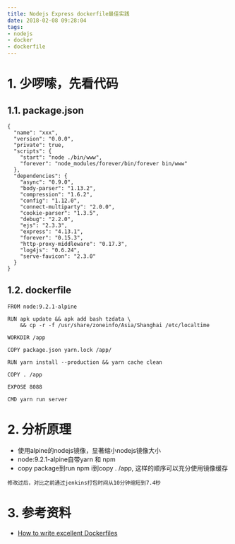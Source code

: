 ```yaml
---
title: Nodejs Express dockerfile最佳实践
date: 2018-02-08 09:28:04
tags:
- nodejs
- docker
- dockerfile
---
```


# 1. 少啰嗦，先看代码
## 1.1. package.json
```
{
  "name": "xxx",
  "version": "0.0.0",
  "private": true,
  "scripts": {
    "start": "node ./bin/www",
    "forever": "node_modules/forever/bin/forever bin/www"
  },
  "dependencies": {
    "async": "0.9.0",
    "body-parser": "1.13.2",
    "compression": "1.6.2",
    "config": "1.12.0",
    "connect-multiparty": "2.0.0",
    "cookie-parser": "1.3.5",
    "debug": "2.2.0",
    "ejs": "2.3.3",
    "express": "4.13.1",
    "forever": "0.15.3",
    "http-proxy-middleware": "0.17.3",
    "log4js": "0.6.24",
    "serve-favicon": "2.3.0"
  }
}
```

## 1.2. dockerfile
```
FROM node:9.2.1-alpine

RUN apk update && apk add bash tzdata \
    && cp -r -f /usr/share/zoneinfo/Asia/Shanghai /etc/localtime

WORKDIR /app

COPY package.json yarn.lock /app/

RUN yarn install --production && yarn cache clean

COPY . /app

EXPOSE 8088

CMD yarn run server
```

# 2. 分析原理
- 使用alpine的nodejs镜像，显著缩小nodejs镜像大小
- node:9.2.1-alpine自带yarn 和 npm
- copy package到run npm i到copy . /app, 这样的顺序可以充分使用镜像缓存

`修改过后，对比之前通过jenkins打包时间从10分钟缩短到7.4秒`


# 3. 参考资料
- [How to write excellent Dockerfiles](https://rock-it.pl/how-to-write-excellent-dockerfiles/)

